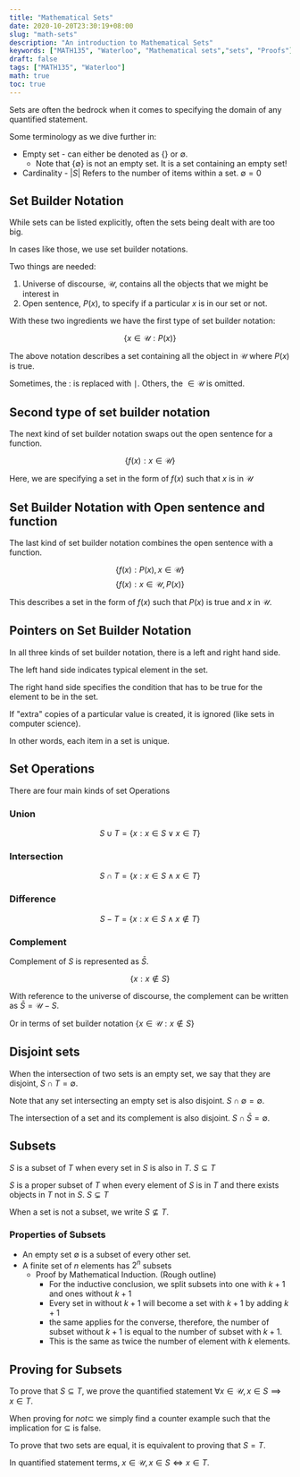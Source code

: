 ```yaml
---
title: "Mathematical Sets"
date: 2020-10-20T23:30:19+08:00
slug: "math-sets"
description: "An introduction to Mathematical Sets"
keywords: ["MATH135", "Waterloo", "Mathematical sets","sets", "Proofs"]
draft: false
tags: ["MATH135", "Waterloo"]
math: true
toc: true
---
```


Sets are often the bedrock when it comes to specifying the domain of any quantified statement.

Some terminology as we dive further in:

* Empty set - can either be denoted as $\{\}$ or $\emptyset$.
  * Note  that $\{\emptyset\}$ is not an empty set. It is a set containing an empty set!
* Cardinality - $|S|$ Refers to the number of items within a set. $\emptyset = 0$

## Set Builder Notation

While sets can be listed explicitly, often the sets being dealt with are too big.

In cases like those, we use set builder notations.

Two things are needed:

1. Universe of discourse, $\mathcal{U}$, contains all the objects that we might be interest in
2. Open sentence, $P(x)$, to specify if a particular $x$ is in our set or not.

With these two ingredients we have the first type of set builder notation:

$$\{x \in \mathcal{U}: P(x)\}$$

The above notation describes a set containing all the object in $\mathcal{U}$ where $P(x)$ is true.

Sometimes, the $:$ is replaced with $\mid$. Others, the $\in \mathcal{U}$ is omitted.

## Second type of set builder notation

The next kind of set builder notation swaps out the open sentence for a function.

$$\{f(x) : x \in \mathcal{U}\}$$

Here, we are specifying a set in the form of $f(x)$ such that $x$ is in $\mathcal{U}$

## Set Builder Notation with Open sentence and function

The last kind of set builder notation combines the open sentence with a function.

$$\{f(x): P(x), x\in \mathcal{U}\}$$
$$\{f(x): x\in \mathcal{U}, P(x)\}$$

This describes a set in the form of $f(x)$ such that $P(x)$ is true and $x$ in $\mathcal{U}$.

## Pointers on Set Builder Notation

In all three kinds of set builder notation, there is a left and right hand side.

The left hand side indicates typical element in the set.

The right hand side specifies the condition that has to be true for the element to be in the set.

If "extra" copies of a particular value is created, it is ignored (like sets in computer science).

In other words, each item in a set is unique.

## Set Operations

There are four main kinds of set Operations

### Union

$$S \cup T = \{x: x \in S \lor x \in T\}$$

### Intersection

$$S \cap T = \{x: x\in S \land x \in T\}$$

### Difference

$$S - T = \{x: x \in S \land x \notin T\}$$

### Complement

Complement of $S$ is represented as $\bar{S}$.

$$\{x: x \notin S\}$$

With reference to the universe of discourse, the complement can be written as $\bar{S} = \mathcal{U} - S$.

Or in terms of set builder notation $\{x \in \mathcal{U}: x \notin S\}$

## Disjoint sets

When the intersection of two sets is an empty set, we say that they are disjoint, $S \cap T = \emptyset$.

Note that any set intersecting an empty set is also disjoint. $S \cap \emptyset = \emptyset$.

The intersection of a set and its complement is also disjoint. $S \cap \bar{S} = \emptyset$.

## Subsets

$S$ is a subset of $T$ when every set in $S$ is also in $T$. $S \subseteq T$

$S$ is a proper subset of $T$ when every element of $S$ is in $T$ and there exists objects in $T$ not in $S$. $S \subsetneq T$

When a set is not a subset, we write $S \not\subseteq T$.

### Properties of Subsets

* An empty set $\emptyset$ is a subset of every other set.
* A finite set of $n$ elements has $2^n$ subsets
  * Proof by Mathematical Induction. (Rough outline)
    * For the inductive conclusion, we split subsets into one with $k + 1$ and ones without $k + 1$
    * Every set in without $k + 1$ will become a set with $k+ 1$ by adding $k+ 1$
    * the same applies for the converse, therefore, the number of subset without $k + 1$ is equal to the number of subset with $k + 1$.
    * This is the same as twice the number of element with $k$ elements.

## Proving for Subsets

To prove that $S \subseteq T$, we prove the quantified statement $\forall x \in \mathcal{U}, x \in S \implies x \in T$.

When proving for $not\subset$ we simply find a counter example such that the implication for $\subseteq$ is false.

To prove that two sets are equal, it is equivalent to proving that $S = T$.

In quantified statement terms, $x \in \mathcal{U}, x \in S \iff x \in T$.
